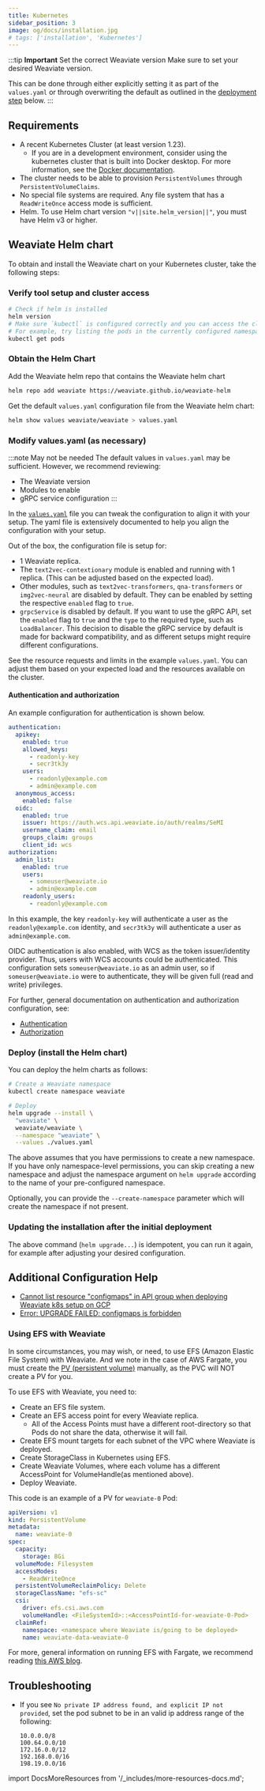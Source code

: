 ```yaml
---
title: Kubernetes
sidebar_position: 3
image: og/docs/installation.jpg
# tags: ['installation', 'Kubernetes']
---
```



:::tip <b>Important</b> Set the correct Weaviate version
Make sure to set your desired Weaviate version.

This can be done through either explicitly setting it as part of the `values.yaml` or through overwriting the default as outlined in the [deployment step](#deploy-install-the-helm-chart) below.
:::

## Requirements

* A recent Kubernetes Cluster (at least version 1.23).
  * If you are in a development environment, consider using the kubernetes cluster that is built into Docker desktop. For more information, see the [Docker documentation](https://docs.docker.com/desktop/kubernetes/).
* The cluster needs to be able to provision `PersistentVolumes` through
  `PersistentVolumeClaims`.
* No special file systems are required. Any file system that has a `ReadWriteOnce` access mode is sufficient.
* Helm. To use Helm chart version `"v||site.helm_version||"`, you must have Helm v3 or higher.

## Weaviate Helm chart

To obtain and install the Weaviate chart on your Kubernetes cluster, take the following steps:

### Verify tool setup and cluster access

```bash
# Check if helm is installed
helm version
# Make sure `kubectl` is configured correctly and you can access the cluster.
# For example, try listing the pods in the currently configured namespace.
kubectl get pods
```

### Obtain the Helm Chart

Add the Weaviate helm repo that contains the Weaviate helm chart

```bash
helm repo add weaviate https://weaviate.github.io/weaviate-helm
```

Get the default `values.yaml` configuration file from the Weaviate helm chart:
```bash
helm show values weaviate/weaviate > values.yaml
```

### Modify values.yaml (as necessary)

:::note May not be needed
The default values in `values.yaml` may be sufficient. However, we recommend reviewing:

- The Weaviate version
- Modules to enable
- gRPC service configuration
:::

In the [`values.yaml`](https://github.com/weaviate/weaviate-helm/blob/master/weaviate/values.yaml)
file you can tweak the configuration to align it with your
setup. The yaml file is extensively documented to help you align the
configuration with your setup.

Out of the box, the configuration file is setup for:

- 1 Weaviate replica.
- The `text2vec-contextionary` module is enabled and running with 1 replica.
  (This can be adjusted based on the expected load).
- Other modules, such as `text2vec-transformers`, `qna-transformers` or
  `img2vec-neural` are disabled by default. They can be enabled by setting the
  respective `enabled` flag to `true`.
- `grpcService` is disabled by default. If you want to use the gRPC API, set the
  `enabled` flag to `true` and the `type` to the required type, such as `LoadBalancer`. This decision to disable the gRPC service by default is made for backward compatibility, and as different setups might require different configurations.

See the resource requests and limits in the example `values.yaml`. You can
adjust them based on your expected load and the resources available on the
cluster.

#### Authentication and authorization

An example configuration for authentication is shown below.

```yaml
authentication:
  apikey:
    enabled: true
    allowed_keys:
      - readonly-key
      - secr3tk3y
    users:
      - readonly@example.com
      - admin@example.com
  anonymous_access:
    enabled: false
  oidc:
    enabled: true
    issuer: https://auth.wcs.api.weaviate.io/auth/realms/SeMI
    username_claim: email
    groups_claim: groups
    client_id: wcs
authorization:
  admin_list:
    enabled: true
    users:
      - someuser@weaviate.io
      - admin@example.com
    readonly_users:
      - readonly@example.com
```

In this example, the key `readonly-key` will authenticate a user as the `readonly@example.com` identity, and `secr3tk3y` will authenticate a user as `admin@example.com`.

OIDC authentication is also enabled, with WCS as the token issuer/identity provider. Thus, users with WCS accounts could be authenticated. This configuration sets `someuser@weaviate.io` as an admin user, so if `someuser@weaviate.io` were to authenticate, they will be given full (read and write) privileges.

For further, general documentation on authentication and authorization configuration, see:
- [Authentication](../configuration/authentication.md)
- [Authorization](../configuration/authorization.md)

### Deploy (install the Helm chart)

You can deploy the helm charts as follows:

```bash
# Create a Weaviate namespace
kubectl create namespace weaviate

# Deploy
helm upgrade --install \
  "weaviate" \
  weaviate/weaviate \
  --namespace "weaviate" \
  --values ./values.yaml
```

The above assumes that you have permissions to create a new namespace. If you
have only namespace-level permissions, you can skip creating a new
namespace and adjust the namespace argument on `helm upgrade` according to the
name of your pre-configured namespace.

Optionally, you can provide the `--create-namespace` parameter which will create the namespace if not present.

### Updating the installation after the initial deployment

The above command (`helm upgrade...`) is idempotent, you can run it again, for
example after adjusting your desired configuration.

## Additional Configuration Help

- [Cannot list resource "configmaps" in API group when deploying Weaviate k8s setup on GCP](https://stackoverflow.com/questions/58501558/cannot-list-resource-configmaps-in-api-group-when-deploying-weaviate-k8s-setup)
- [Error: UPGRADE FAILED: configmaps is forbidden](https://stackoverflow.com/questions/58501558/cannot-list-resource-configmaps-in-api-group-when-deploying-weaviate-k8s-setup)

### Using EFS with Weaviate

In some circumstances, you may wish, or need, to use EFS (Amazon Elastic File System) with Weaviate. And we note in the case of AWS Fargate, you must create the [PV (persistent volume)](https://kubernetes.io/docs/concepts/storage/persistent-volumes/) manually, as the PVC will NOT create a PV for you.

To use EFS with Weaviate, you need to:

- Create an EFS file system.
- Create an EFS access point for every Weaviate replica.
    - All of the Access Points must have a different root-directory so that Pods do not share the data, otherwise it will fail.
- Create EFS mount targets for each subnet of the VPC where Weaviate is deployed.
- Create StorageClass in Kubernetes using EFS.
- Create Weaviate Volumes, where each volume has a different AccessPoint for VolumeHandle(as mentioned above).
- Deploy Weaviate.

This code is an example of a PV for `weaviate-0` Pod:

```yaml
apiVersion: v1
kind: PersistentVolume
metadata:
  name: weaviate-0
spec:
  capacity:
    storage: 8Gi
  volumeMode: Filesystem
  accessModes:
    - ReadWriteOnce
  persistentVolumeReclaimPolicy: Delete
  storageClassName: "efs-sc"
  csi:
    driver: efs.csi.aws.com
    volumeHandle: <FileSystemId>::<AccessPointId-for-weaviate-0-Pod>
  claimRef:
    namespace: <namespace where Weaviate is/going to be deployed>
    name: weaviate-data-weaviate-0
```

For more, general information on running EFS with Fargate, we recommend reading [this AWS blog](https://aws.amazon.com/blogs/containers/running-stateful-workloads-with-amazon-eks-on-aws-fargate-using-amazon-efs/).

## Troubleshooting

- If you see `No private IP address found, and explicit IP not provided`, set the pod subnet to be in an valid ip address range of the following:

    ```
    10.0.0.0/8
    100.64.0.0/10
    172.16.0.0/12
    192.168.0.0/16
    198.19.0.0/16
    ```


import DocsMoreResources from '/_includes/more-resources-docs.md';

<DocsMoreResources />
